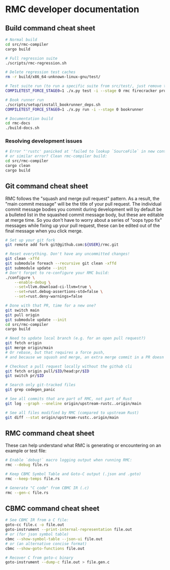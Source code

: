 # RMC developer documentation

## Build command cheat sheet

```bash
# Normal build
cd src/rmc-compiler
cargo build
```
```bash
# Full regression suite
./scripts/rmc-regression.sh
```
```bash
# Delete regression test caches
rm -r build/x86_64-unknown-linux-gnu/test/
```
```bash
# Test suite run (to run a specific suite from src/test/, just remove the others)
COMPILETEST_FORCE_STAGE0=1 ./x.py test -i --stage 0 rmc firecracker prusti smack expected cargo-rmc rmc-docs
```
```bash
# Book runner run
./scripts/setup/install_bookrunner_deps.sh
COMPILETEST_FORCE_STAGE0=1 ./x.py run -i --stage 0 bookrunner
```
```bash
# Documentation build
cd rmc-docs
./build-docs.sh
```

### Resolving development issues

```bash
# Error "'rustc' panicked at 'failed to lookup `SourceFile` in new context'"
# or similar error? Clean rmc-compiler build:
cd src/rmc-compiler
cargo clean
cargo build
```

## Git command cheat sheet

RMC follows the "squash and merge pull request" pattern.
As a result, the "main commit message" will be the title of your pull request.
The individual commit message bodies you commit during development will by default be a bulleted list in the squashed commit message body, but these are editable at merge time.
So you don't have to worry about a series of "oops typo fix" messages while fixing up your pull request, these can be edited out of the final message when you click merge.

```bash
# Set up your git fork
git remote add fork git@github.com:${USER}/rmc.git
```
```bash
# Reset everything. Don't have any uncommitted changes!
git clean -xffd
git submodule foreach --recursive git clean -xffd
git submodule update --init
# Don't forget to re-configure your RMC build:
./configure \
    --enable-debug \
    --set=llvm.download-ci-llvm=true \
    --set=rust.debug-assertions-std=false \
    --set=rust.deny-warnings=false
```
```bash
# Done with that PR, time for a new one?
git switch main
git pull origin
git submodule update --init
cd src/rmc-compiler
cargo build
```
```bash
# Need to update local branch (e.g. for an open pull request?)
git fetch origin
git merge origin/main
# Or rebase, but that requires a force push,
# and because we squash and merge, an extra merge commit in a PR doesn't hurt.
```
```bash
# Checkout a pull request locally without the github cli
git fetch origin pull/$ID/head:pr/$ID
git switch pr/$ID
```
```bash
# Search only git-tracked files
git grep codegen_panic
```
```bash
# See all commits that are part of RMC, not part of Rust
git log --graph --oneline origin/upstream-rustc..origin/main
```
```bash
# See all files modified by RMC (compared to upstream Rust)
git diff --stat origin/upstream-rustc..origin/main
```

## RMC command cheat sheet

These can help understand what RMC is generating or encountering on an example or test file:

```bash
# Enable `debug!` macro logging output when running RMC:
rmc --debug file.rs
```
```bash
# Keep CBMC Symbol Table and Goto-C output (.json and .goto)
rmc --keep-temps file.rs
```
```bash
# Generate "C code" from CBMC IR (.c)
rmc --gen-c file.rs
```

## CBMC command cheat sheet

```bash
# See CBMC IR from a C file:
goto-cc file.c -o file.out
goto-instrument --print-internal-representation file.out
# or (for json symbol table)
cbmc --show-symbol-table --json-ui file.out
# or (an alternative concise format)
cbmc --show-goto-functions file.out
```
```bash
# Recover C from goto-c binary
goto-instrument --dump-c file.out > file.gen.c
```
